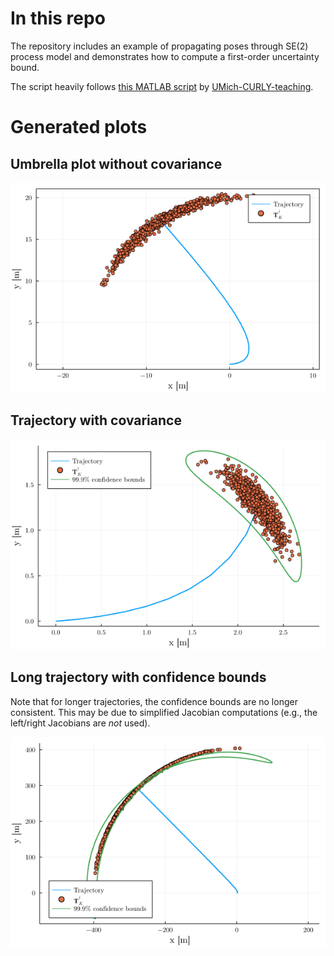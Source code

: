 # In this repo
The repository includes an example of propagating poses through SE(2) process model and demonstrates how to compute a first-order uncertainty bound.

The script heavily follows [this MATLAB script](https://github.com/UMich-CURLY-teaching/UMich-ROB-530-public/blob/main/code-examples/MATLAB/matrix_groups/odometry_propagation_se2.m) by [UMich-CURLY-teaching](https://github.com/UMich-CURLY-teaching).

# Generated plots
## Umbrella plot without covariance
![scatterplot](images/umbrella_plot.png)

## Trajectory with covariance
![traj_with_cov](images/trajectory_with_cov.png)

## Long trajectory with confidence bounds
Note that for longer trajectories, the confidence bounds are no longer consistent.
This may be due to simplified Jacobian computations (e.g., the left/right Jacobians are *not* used).

![traj_with_inconsistent_bounds](images/long_traj_inconsistent_confidence_bounds.png)
